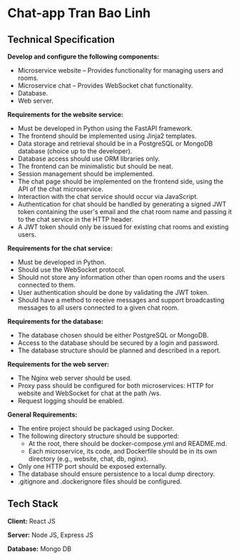 # Chat-app Tran Bao Linh

## Technical Specification

**Develop and configure the following components:**

- Microservice website – Provides functionality for managing users and rooms.
- Microservice chat – Provides WebSocket chat functionality.
- Database.
- Web server.

**Requirements for the website service:**

- Must be developed in Python using the FastAPI framework.
- The frontend should be implemented using Jinja2 templates.
- Data storage and retrieval should be in a PostgreSQL or MongoDB database (choice up to the developer).
- Database access should use ORM libraries only.
- The frontend can be minimalistic but should be neat.
- Session management should be implemented.
- The chat page should be implemented on the frontend side, using the API of the chat microservice.
- Interaction with the chat service should occur via JavaScript.
- Authentication for chat should be handled by generating a signed JWT token containing the user's email and the chat room name and passing it to the chat service in the HTTP header.
- A JWT token should only be issued for existing chat rooms and existing users.

**Requirements for the chat service:**

- Must be developed in Python.
- Should use the WebSocket protocol.
- Should not store any information other than open rooms and the users connected to them.
- User authentication should be done by validating the JWT token.
- Should have a method to receive messages and support broadcasting messages to all users connected to a given chat room.

**Requirements for the database:**

- The database chosen should be either PostgreSQL or MongoDB.
- Access to the database should be secured by a login and password.
- The database structure should be planned and described in a report.

**Requirements for the web server:**

- The Nginx web server should be used.
- Proxy pass should be configured for both microservices: HTTP for website and WebSocket for chat at the path /ws.
- Request logging should be enabled.

**General Requirements:**

- The entire project should be packaged using Docker.
- The following directory structure should be supported:
  - At the root, there should be docker-compose.yml and README.md.
  - Each microservice, its code, and Dockerfile should be in its own directory (e.g., website, chat, db, nginx).
- Only one HTTP port should be exposed externally.
- The database should ensure persistence to a local dump directory.
- .gitignore and .dockerignore files should be configured.

## Tech Stack

**Client:** React JS

**Server:** Node JS, Express JS

**Database:** Mongo DB
